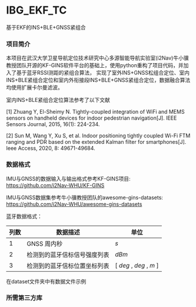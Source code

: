# IBG_EKF_TC
基于EKF的INS+BLE+GNSS紧组合

### 项目简介

本项目在武汉大学卫星导航定位技术研究中心多源智能导航实验室(i2Nav)牛小骥教授团队开源的KF-GINS软件平台的基础上，使用python重构了项目代码，并加入了基于蓝牙RSSI测距的紧组合算法，
实现了室外INS+GNSS松组合定位、室内INS+BLE紧组合定位和室内外衔接段INS+BLE+GNSS紧组合定位，数据融合算法均使用扩展卡尔曼滤波。

室内INS+BLE紧组合定位算法参考了以下文献

[1] Zhuang Y, El-Sheimy N. Tightly-coupled integration of WiFi and MEMS sensors on handheld devices for indoor pedestrian navigation[J]. IEEE Sensors Journal, 2015, 16(1): 224-234.

[2] Sun M, Wang Y, Xu S, et al. Indoor positioning tightly coupled Wi-Fi FTM ranging and PDR based on the extended Kalman filter for smartphones[J]. Ieee Access, 2020, 8: 49671-49684.

### 数据格式
IMU与GNSS的数据输入与输出格式参考KF-GINS项目:
https://github.com/i2Nav-WHU/KF-GINS 

IMU与GNSS数据集参考牛小骥教授团队的awesome-gins-datasets:
https://github.com/i2Nav-WHU/awesome-gins-datasets

蓝牙数据格式：

| 列数 | 数据描述         | 单位  |
| ---- | ---------------- | ----- |
| 1    | GNSS 周内秒      | $s$   |
| 2  | 检测到的蓝牙信标信号强度列表 | $dBm$ |
| 3  | 检测到的蓝牙信标位置坐标列表 | [ $deg$ , $deg$ , $m$ ] |

在dataset文件夹中有数据文件示例

### 所需第三方库

